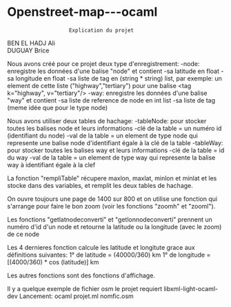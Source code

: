 # Openstreet-map---ocaml
						Explication du projet
						
BEN EL HADJ Ali						
DUGUAY Brice

Nous avons créé pour ce projet deux type d'enregistrement:
	-node:
		enregistre les données d'une balise "node" et contient
			-sa latitude en float
			-sa longitude en float
			-sa liste de tag en (string * string) list, par exemple: un element de cette liste ("highway","tertiary") pour une balise <tag k="highway", v="tertiary"/>
	-way:
		enregistre les données d'une balise "way" et contient
			-sa liste de reference de node en int list
			-sa liste de tag (meme idée que pour le type node)

Nous avons utiliser deux tables de hachage:
	-tableNode:
		pour stocker toutes les balises node et leurs informations
			-clé de la table = un numéro id (identifiant du node)
			-val de la table =  un element de type node qui represente une balise node d'identifiant égale à la clé de la table
	-tableWay:
		pour stocker toutes les balises way et leurs informations
			-clé de la table = id du way
			-val de la table = un element de type way qui represente la balise way à identifiant égale à la clef 

La fonction "rempliTable" récupere maxlon, maxlat, minlon et minlat et les stocke dans des variables, et remplit les deux tables de hachage.

On ouvre toujours une page de 1400 sur 800 et on utilise une fonction qui s'arrange pour faire le bon zoom (voir les fonctions "zoomh" et "zooml").

Les fonctions "getlatnodeconverti" et "getlonnodeconverti" prennent un numéro d'id d'un node et retourne la latitude ou la longitude (avec le zoom) de ce node 

Les 4 dernieres fonction calcule les latitude et longitute grace aux définitions suivantes:
	1° de latitude = (40000/360) km
	1° de longitude = [(4000/360) * cos (latitude)] km

Les autres fonctions sont des fonctions d'affichage.


Il y a quelque exemple de fichier osm
le projet requiert libxml-light-ocaml-dev
Lancement: ocaml projet.ml nomfic.osm

